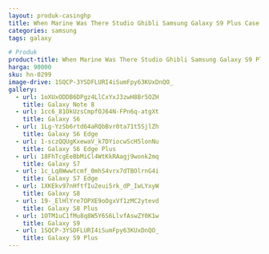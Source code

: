 ```yaml
---
layout: produk-casinghp
title: When Marine Was There Studio Ghibli Samsung Galaxy S9 Plus Case
categories: samsung
tags: galaxy

# Produk
product-title: When Marine Was There Studio Ghibli Samsung Galaxy S9 Plus Case
harga: 90000
sku: hn-0299
image-drive: 1SQCP-3YSDFLURI4iSumFpy63KUxDnQO_
gallery:
  - url: 1oXUxODDB6DPgz4LlCxYxJ3zwH8Br5OZH
    title: Galaxy Note 8
  - url: 1cc6_81OkUzsCmpfOJ64N-FPn6q-atgXt
    title: Galaxy S6
  - url: 1Lg-YzSb6rtd64aRQbBvr0ta71t5SjlZh
    title: Galaxy S6 Edge
  - url: 1-sczQQUgKxewaV_k7DYiocwScH5lonNu
    title: Galaxy S6 Edge Plus
  - url: 18FhTcgEeBbMiCl4WtKkRAagj9wonk2mq
    title: Galaxy S7
  - url: 1c_Lq8Wwwtcmf_0mhS4vrx7dTBOlrnG4i
    title: Galaxy S7 Edge
  - url: 1XKEkv97nHftfIu2eui5rk_dP_IwLYxyW
    title: Galaxy S8
  - url: 19-_ElHlYre7OPXE9oOgxVf1zMC2ytevd
    title: Galaxy S8 Plus
  - url: 1OTM1uC1fMu8q8W5Y6S6LlvfAswZY0K1w
    title: Galaxy S9
  - url: 1SQCP-3YSDFLURI4iSumFpy63KUxDnQO_
    title: Galaxy S9 Plus
---
```

